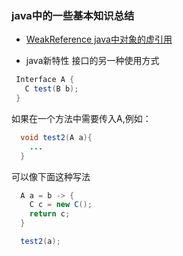 ### java中的一些基本知识总结
+ [WeakReference java中对象的虚引用](http://blog.csdn.net/matrix_xu/article/details/8424038)

+ java新特性
接口的另一种使用方式
```java
 Interface A {
   C test(B b);
 }
```
如果在一个方法中需要传入A,例如：
```java
  void test2(A a){
    ...
  }
```
可以像下面这种写法
```java
  A a = b -> {
    C c = new C();
    return c;
  }

  test2(a);
```
